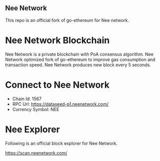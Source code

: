 ## Nee Network

This repo is an official fork of go-ethereum for Nee network.

# Nee Network Blockchain
Nee Network is a private blockchain with PoA consensus algorithm. Nee Network optimized fork of go-ethereum to improve gas consumption and transaction speed. Nee Network produces new block every 5 seconds.

# Connect to Nee Network
* Chain Id: 1567
* RPC Url: https://dataseed-p1.neenetwork.com/
* Currency Symbol: NEE

# Nee Explorer
Following is an official block explorer for Nee Network.

https://scan.neenetwork.com/
